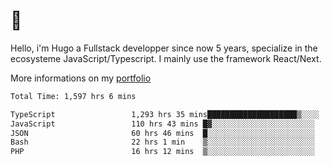 # 👋 

Hello, i'm Hugo a Fullstack developper since now 5 years, specialize in the ecosysteme JavaScript/Typescript. I mainly use the framework React/Next.

More informations on my [portfolio](https://hcampos.fr)

<!--START_SECTION:waka-->

```txt
Total Time: 1,597 hrs 6 mins

TypeScript                 1,293 hrs 35 mins████████████████████▒░░░░   81.00 %
JavaScript                 110 hrs 43 mins █▓░░░░░░░░░░░░░░░░░░░░░░░   06.93 %
JSON                       60 hrs 46 mins  █░░░░░░░░░░░░░░░░░░░░░░░░   03.81 %
Bash                       22 hrs 1 min    ▒░░░░░░░░░░░░░░░░░░░░░░░░   01.38 %
PHP                        16 hrs 12 mins  ▒░░░░░░░░░░░░░░░░░░░░░░░░   01.02 %
```

<!--END_SECTION:waka-->
